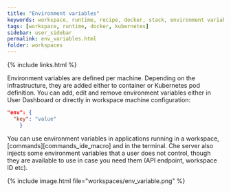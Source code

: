 ```yaml
---
title: "Environment variables"
keywords: workspace, runtime, recipe, docker, stack, environment variables, env, envs
tags: [workspace, runtime, docker, kubernetes]
sidebar: user_sidebar
permalink: env_variables.html
folder: workspaces
---
```


{% include links.html %}

Environment variables are defined per machine. Depending on the infrastructure, they are added either to container or Kubernetes pod definition. You can add, edit and remove environment variables either in User Dashboard or directly in workspace machine configuration:

```json
"env": {
  "key": "value"
    }
```

You can use environment variables in applications running in a workspace, [commands][commands_ide_macro] and in the terminal. Che server also injects some environment variables that a user does not control, though they are available to use in case you need them (API endpoint, workspace ID etc).

{% include image.html file="workspaces/env_variable.png" %}
